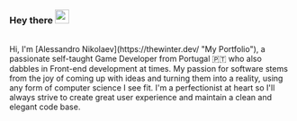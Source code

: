 ### Hey there <img src="https://media.giphy.com/media/hvRJCLFzcasrR4ia7z/giphy.gif" width="25px">
<br />
Hi, I'm [Alessandro Nikolaev](https://thewinter.dev/ "My Portfolio"), a passionate self-taught Game Developer from Portugal 🇵🇹 who also dabbles in Front-end development at times. 
My passion for software stems from the joy of coming up with ideas and turning them into a reality, using any form of computer science I see fit. I'm a perfectionist at heart so I'll always strive to create great user experience and maintain a clean and elegant code base.
